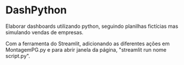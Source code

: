 # DashPython
Elaborar dashboards utilizando python, seguindo planilhas fictícias mas simulando vendas de empresas. 

Com a ferramenta do Streamlit, adicionando as diferentes ações em MontagemPG.py e para abrir janela da página, "streamlit run nome script.py".
